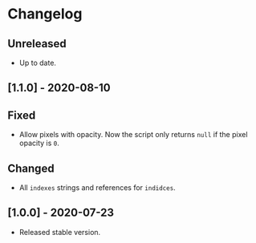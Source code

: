 # Changelog

## Unreleased

* Up to date.

## [1.1.0] - 2020-08-10

## Fixed

* Allow pixels with opacity. Now the script only returns `null` if the pixel opacity is `0`.

## Changed

* All `indexes` strings and references for `indidces`.


## [1.0.0] - 2020-07-23

* Released stable version.
